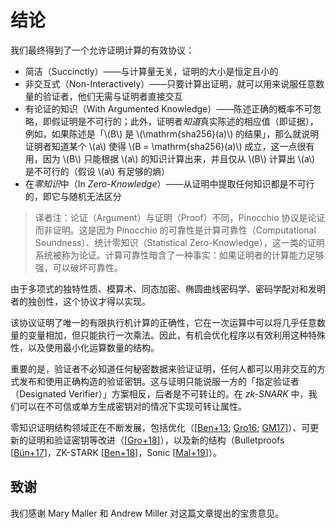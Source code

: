 # 结论

我们最终得到了一个允许证明计算的有效协议：

* 简洁（Succinctly）——与计算量无关，证明的大小是恒定且小的
* 非交互式（Non-Interactively）——只要计算出证明，就可以用来说服任意数量的验证者，他们无需与证明者直接交互
* 有论证的知识（With Argumented Knowledge）——陈述正确的概率不可忽略，即假证明是不可行的；此外，证明者*知道*真实陈述的相应值（即证据），例如，如果陈述是「\\(B\\) 是 \\(\mathrm{sha256}(a)\\) 的结果」，那么就说明证明者知道某个 \\(a\\) 使得 \\(B = \mathrm{sha256}(a)\\) 成立，这一点很有用，因为 \\(B\\) 只能根据 \\(a\\) 的知识计算出来，并且仅从 \\(B\\) 计算出 \\(a\\) 是不可行的（假设 \\(a\\) 有足够的熵）
* 在*零知识*中（In *Zero-Knowledge*）——从证明中提取任何知识都是不可行的，即它与随机无法区分

> 译者注：论证（Argument）与证明（Proof）不同，Pinocchio 协议是论证而非证明。这是因为 Pinocchio 的可靠性是计算可靠性（Computational Soundness）、统计零知识（Statistical Zero-Knowledge），这一类的证明系统被称为论证。计算可靠性暗含了一种事实：如果证明者的计算能力足够强，可以破坏可靠性。

由于多项式的独特性质、模算术、同态加密、椭圆曲线密码学、密码学配对和发明者的独创性，这个协议才得以实现。

该协议证明了唯一的有限执行机计算的正确性，它在一次运算中可以将几乎任意数量的变量相加，但只能执行一次乘法。因此，有机会优化程序以有效利用这种特殊性，以及使用最小化运算数量的结构。

重要的是，验证者不必知道任何秘密数据来验证证明，任何人都可以用非交互的方式发布和使用正确构造的验证密钥。这与证明只能说服一方的「指定验证者（Designated Verifier）」方案相反，后者是不可转让的。在 *zk-SNARK* 中，我们可以在不可信或单方生成密钥对的情况下实现可转让属性。

零知识证明结构领域正在不断发展，包括优化（[[Ben+13](./references.md#Ben+13); [Gro16](./references.md#Gro16); [GM17](./references.md#GM17)]）、可更新的证明和验证密钥等改进（[[Gro+18](./references.md#Gro+18)]），以及新的结构（Bulletproofs [[Bün+17](./references.md#Bün+17)]，ZK-STARK [[Ben+18](./references.md#Ben+18)]，Sonic [[Mal+19](./references.md#Mal+19)]）。

## 致谢

我们感谢 Mary Maller 和 Andrew Miller 对这篇文章提出的宝贵意见。
